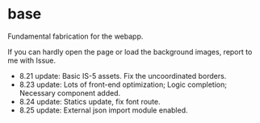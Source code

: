 # base

Fundamental fabrication for the webapp.

If you can hardly open the page or load the background images, report to me with Issue.

- 8.21 update: Basic IS-5 assets. Fix the uncoordinated borders.
- 8.23 update: Lots of front-end optimization; Logic completion; Necessary component added.
- 8.24 update: Statics update, fix font route.
- 8.25 update: External json import module enabled.
